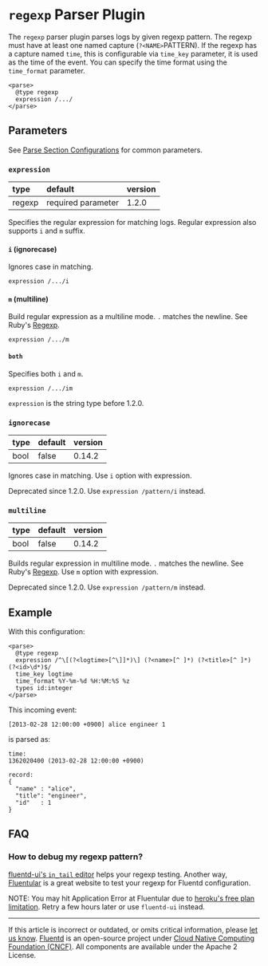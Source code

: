 # `regexp` Parser Plugin

The `regexp` parser plugin parses logs by given regexp pattern. The regexp must
have at least one named capture (`?<NAME>`PATTERN). If the regexp has a capture
named `time`, this is configurable via `time_key` parameter, it is used as the
time of the event. You can specify the time format using the `time_format`
parameter.

```
<parse>
  @type regexp
  expression /.../
</parse>
```


## Parameters

See [Parse Section Configurations](/configuration/parse-section.md) for common
parameters.


### `expression`

| type   | default            | version |
|:-------|:-------------------|:--------|
| regexp | required parameter | 1.2.0   |

Specifies the regular expression for matching logs. Regular expression also
supports `i` and `m` suffix.


#### `i` (ignorecase)

Ignores case in matching.

```
expression /.../i
```


#### `m` (multiline)

Build regular expression as a multiline mode. `.` matches the newline.
See Ruby's [Regexp](https://ruby-doc.org/core-2.4.1/Regexp.html#class-Regexp-label-Options).

```
expression /.../m
```


#### `both`

Specifies both `i` and `m`.

```
expression /.../im
```

`expression` is the string type before 1.2.0.


### `ignorecase`

| type | default | version |
|:-----|:--------|:--------|
| bool | false   | 0.14.2  |

Ignores case in matching. Use `i` option with expression.

Deprecated since 1.2.0. Use `expression /pattern/i` instead.


### `multiline`

| type | default | version |
|:-----|:--------|:--------|
| bool | false   | 0.14.2  |

Builds regular expression in multiline mode. `.` matches the newline. See Ruby's
[Regexp](https://ruby-doc.org/core-2.4.1/Regexp.html#class-Regexp-label-Options).
Use `m` option with expression.

Deprecated since 1.2.0. Use `expression /pattern/m` instead.


## Example

With this configuration:

```
<parse>
  @type regexp
  expression /^\[(?<logtime>[^\]]*)\] (?<name>[^ ]*) (?<title>[^ ]*) (?<id>\d*)$/
  time_key logtime
  time_format %Y-%m-%d %H:%M:%S %z
  types id:integer
</parse>
```

This incoming event:

```
[2013-02-28 12:00:00 +0900] alice engineer 1
```

is parsed as:

```
time:
1362020400 (2013-02-28 12:00:00 +0900)

record:
{
  "name" : "alice",
  "title": "engineer",
  "id"   : 1
}
```


## FAQ


### How to debug my regexp pattern?

[fluentd-ui's `in_tail` editor](/deployment/fluentd-ui.md/#intail-setting)
helps your regexp testing. Another way,
[Fluentular](http://fluentular.herokuapp.com/) is a great website to
test your regexp for Fluentd configuration.

NOTE: You may hit Application Error at Fluentular due to
[heroku's free plan limitation](https://www.heroku.com/pricing).
Retry a few hours later or use `fluentd-ui` instead.


------------------------------------------------------------------------

If this article is incorrect or outdated, or omits critical information, please
[let us know](https://github.com/fluent/fluentd-docs-gitbook/issues?state=open).
[Fluentd](http://www.fluentd.org/) is an open-source project under
[Cloud Native Computing Foundation (CNCF)](https://cncf.io/). All components are
available under the Apache 2 License.
